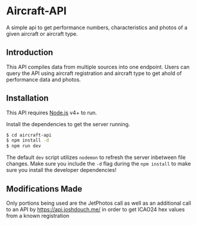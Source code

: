 # Aircraft-API

A simple api to get performance numbers, characteristics and photos of a given aircraft or aircraft type.

## Introduction

This API compiles data from multiple sources into one endpoint. Users can query the API using aircraft registration and aircraft type to get ahold of performance data and photos.

## Installation

This API requires [Node.js](https://nodejs.org/) v4+ to run.

Install the dependencies to get the server running.

```sh
$ cd aircraft-api
$ npm install -d
$ npm run dev
```

The default `dev` script utilizes `nodemon` to refresh the server inbetween file changes. Make sure you include the `-d` flag during the `npm install` to make sure you install the developer dependencies!

## Modifications Made

Only portions being used are the JetPhotos call as well as an additional call to an API by https://api.joshdouch.me/ in order to get ICAO24 hex values from a known registration
